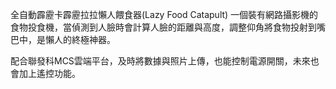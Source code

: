 全自動霹靂卡霹靂拉拉懶人餵食器(Lazy Food Catapult)
一個裝有網路攝影機的食物投食機，當偵測到人臉時會計算人臉的距離與高度，調整仰角將食物投射到嘴巴中，是懶人的終極神器。

配合聯發科MCS雲端平台，及時將數據與照片上傳，也能控制電源開關，未來也會加上遙控功能。
